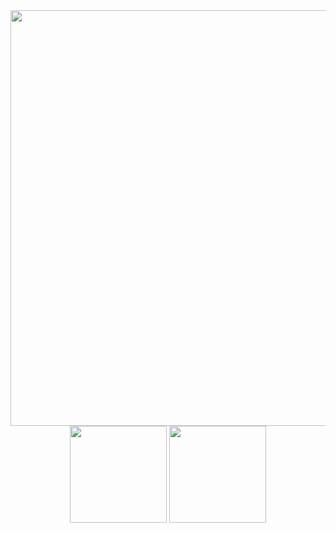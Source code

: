 <div align="center">
  <img width="665px" src="http://github-profile-summary-cards.vercel.app/api/cards/profile-details?username=jessicaarq&theme=radical"/> 
<div>
<div align="center">
  <img height="155em" src="http://github-profile-summary-cards.vercel.app/api/cards/repos-per-language?username=jessicaarq&theme=radical"/> 
  <img height="155em" src="https://github-readme-streak-stats.herokuapp.com/?user=jessicaarq&theme=radical&hide_border=true"/>
<div>
